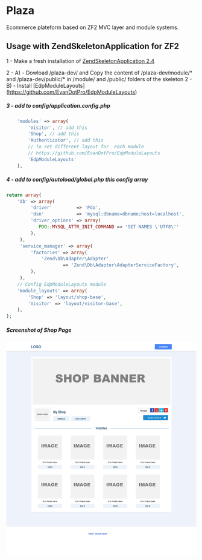 # Plaza
Ecommerce plateform based on ZF2 MVC layer and module systems.

## Usage with ZendSkeletonApplication for ZF2

1 - Make a fresh installation of 
    [ZendSkeletonApplication 2.4](https://github.com/zendframework/ZendSkeletonApplication/blob/release-2.4/README.md) 

2 - A) - Dowload /plaza-dev/ and Copy the content of /plaza-dev/module/* and  /plaza-dev/public/* in /module/ and /public/ folders of the skeleton
2 - B) - Install [EdpModuleLayouts] (https://github.com/EvanDotPro/EdpModuleLayouts)

##### 3 - add to config/application.config.php

``` php 
    'modules' => array(
        'Visitor', // add this
        'Shop', // add this
        'Authenticator', // add this
        // To set different layout for  each module
        // https://github.com/EvanDotPro/EdpModuleLayouts
        'EdpModuleLayouts'
    ),
```

##### 4 - add to config/autoload/global.php this config array

``` php
return array(
    'db' => array(
         'driver'         => 'Pdo',
         'dsn'            => 'mysql:dbname=dbname;host=localhost',
         'driver_options' => array(
            PDO::MYSQL_ATTR_INIT_COMMAND => 'SET NAMES \'UTF8\''
         ),
     ),
     'service_manager' => array(
         'factories' => array(
             'Zend\Db\Adapter\Adapter'
                     => 'Zend\Db\Adapter\AdapterServiceFactory',
         ),
     ),
    // Config EdpModuleLayouts module
    'module_layouts' => array(
        'Shop' => 'layout/shop-base',
        'Visitor' => 'layout/visitor-base',
    ),
);
```
##### Screenshot of Shop Page 
![Shop Page](/screenshot/plaza-shop.png?raw=true "Shop Page")


